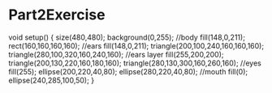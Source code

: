 # Part2Exercise
void setup()
{
  size(480,480);
  background(0,255);
  //body
  fill(148,0,211);
  rect(160,160,160,160);
  //ears
  fill(148,0,211);
  triangle(200,100,240,160,160,160);
  triangle(280,100,320,160,240,160);
  //ears layer
  fill(255,200,200);
  triangle(200,130,220,160,180,160);
  triangle(280,130,300,160,260,160);
  //eyes
  fill(255);
  ellipse(200,220,40,80);
  ellipse(280,220,40,80);
  //mouth
  fill(0);
  ellipse(240,285,100,50); 
}
